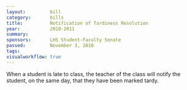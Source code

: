 ```yaml
---  
layout:         bill
category:       bills
title:          Notification of Tardiness Resolution
year:           2010-2011
summary:        
sponsors:       LHS Student-Faculty Senate
passed:         November 3, 2010
tags:           
visualworkflow: true
---
```


When a student is late to class, the teacher of the class will notify the student, on the same day, that they have been marked tardy.